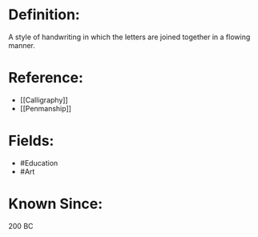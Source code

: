 

# Definition:
A style of handwriting in which the letters are joined together in a flowing manner.

# Reference:
- [[Calligraphy]]
- [[Penmanship]]

# Fields: 
- #Education
- #Art

# Known Since:
200 BC

